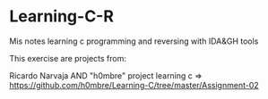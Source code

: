 # Learning-C-R
Mis notes learning c programming and reversing with IDA&GH tools 

This exercise are projects from:

Ricardo Narvaja
AND
"h0mbre" project learning c => https://github.com/h0mbre/Learning-C/tree/master/Assignment-02
